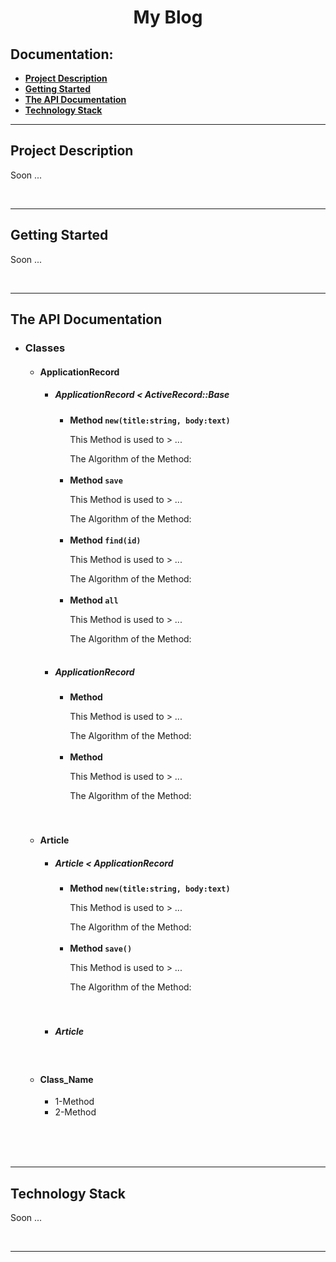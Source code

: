 <h1 align="center">My Blog</h1>

<h2>Documentation:</h2>
<ul>
    <li><a href="#project-description"><b>Project Description</b></a></li>
    <li><a href="#getting-started"><b>Getting Started</b></a></li>
    <li><a href="#the-api-documentation"><b>The API Documentation</b></a></li>
    <li><a href="#technology-stack"><b>Technology Stack</b></a></li>
</ul>
<hr>

<!--Project Description-->
<div>
    <h2>Project Description</h2>
    <p>Soon ...</p><br>
</div>
<hr>

<!--Getting Started-->
<div>
    <h2>Getting Started</h2>
    <p>Soon ...</p><br>
</div>
<hr>

<!--The API Documentation-->
<div>
    <h2>The API Documentation</h2>
    <ul>
        <li><h3>Classes</h3>
            <ul>
                <li><h4>ApplicationRecord</h4>
                    <ul>
                        <li><h5>ApplicationRecord < ActiveRecord::Base</h5>
                            <ul>
                                <li><b>Method <code>new(title:string, body:text)</code></b>
                                    <p>This Method is used to > ...</p>
                                    <span>The Algorithm of the Method:</span>
                                </li><br>
                                <li><b>Method <code>save</code></b>
                                    <p>This Method is used to > ...</p>
                                    <span>The Algorithm of the Method:</span>
                                </li><br>
                                <li><b>Method <code>find(id)</code></b>
                                    <p>This Method is used to > ...</p>
                                    <span>The Algorithm of the Method:</span>
                                </li><br>
                                <li><b>Method <code>all</code></b>
                                    <p>This Method is used to > ...</p>
                                    <span>The Algorithm of the Method:</span>
                                </li>
                            </ul><br>
                        </li>
                        <li><h5>ApplicationRecord</h5>
                            <ul>
                                <li><b>Method <code></code></b>
                                    <p>This Method is used to > ...</p>
                                    <span>The Algorithm of the Method:</span>
                                </li><br>
                                <li><b>Method <code></code></b>
                                    <p>This Method is used to > ...</p>
                                    <span>The Algorithm of the Method:</span>
                                </li>
                            </ul>
                        </li>
                    </ul><br>
                </li><br>
                <li><h4>Article</h4>
                    <ul>
                        <li><h5>Article < ApplicationRecord</h5>
                            <ul>
                                <li><b>Method <code>new(title:string, body:text)</code></b>
                                    <p>This Method is used to > ...</p>
                                    <span>The Algorithm of the Method:</span>
                                </li><br>
                                <li><b>Method <code>save()</code></b>
                                    <p>This Method is used to > ...</p>
                                    <span>The Algorithm of the Method:</span>
                                </li><br>
                            </ul><br>
                        </li>
                        <li><h5>Article</h5></li>
                    </ul><br>
                </li>
                <li><h4>Class_Name</h4>
                    <ul>
                        <li>1-Method</li>
                        <li>2-Method</li>
                    </ul><br>
                </li><br>
            </ul>
        </li>
    </ul><br>
</div>
<hr>

<!--Technology Stack-->
<div>
    <h2>Technology Stack</h2>
    <p>Soon ...</p><br>
</div>
<hr>